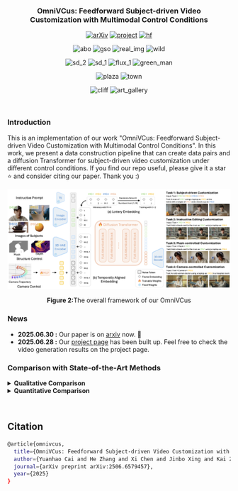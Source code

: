 &nbsp;

<div align="center">

<h3>OmniVCus: Feedforward Subject-driven Video <br> Customization with Multimodal Control Conditions</h3> 

[![arXiv](https://img.shields.io/badge/paper-arxiv-179bd3)](https://arxiv.org/abs/2411.14384)
[![project](https://img.shields.io/badge/project-page-green)](https://caiyuanhao1998.github.io/project/OmniVCus/)
[![hf](https://img.shields.io/badge/hugging-face-green)](https://huggingface.co/datasets/CaiYuanhao/OmniVCus)

<p align="center">
  <img src="img/abo.gif" width="24%" alt="abo">
  <img src="img/gso.gif" width="24%" alt="gso">
  <img src="img/real_img.gif" width="24%" alt="real_img">
  <img src="img/wild.gif" width="24%" alt="wild">
</p>
<p align="center">
  <img src="img/sd_2.gif" width="24%" alt="sd_2">
  <img src="img/sd_1.gif" width="24%" alt="sd_1">
  <img src="img/flux_1.gif" width="24%" alt="flux_1">
  <img src="img/green_man.gif" width="24%" alt="green_man">
</p>
<p align="center">
  <img src="img/plaza.gif" width="50%" alt="plaza">
  <img src="img/town.gif" width="48%" alt="town">
</p>
<p align="center">
  <img src="img/cliff.gif" width="49.5%" alt="cliff">
  <img src="img/art_gallery.gif" width="48.5%" alt="art_gallery">
</p>


&nbsp;

</div>



### Introduction
This is an implementation of our work "OmniVCus: Feedforward Subject-driven Video Customization with Multimodal Control Conditions". In this work, we present a data construction pipeline that can create data pairs and a diffusion Transformer for subject-driven video customization under different control conditions. If you find our repo useful, please give it a star ⭐ and consider citing our paper. Thank you :)


<p align="center">
  <img src="/img/method_framework.png" alt="pipeline" width="900">
</p>

<p align="center"><strong>Figure 2:</strong>The overall framework of our OmniVCus</p>



### News
- **2025.06.30 :** Our paper is on [arxiv](https://arxiv.org/abs/2411.14384) now. 🚀
- **2025.06.28 :** Our [project page](https://caiyuanhao1998.github.io/project/OmniVCus/) has been built up. Feel free to check the video generation results on the project page.


### Comparison with State-of-the-Art Methods

<details close>
<summary><b>Qualitative Comparison</b></summary>

![visual_results](/img/compare_figure.png)

</details>


<details close>
<summary><b>Quantitative Comparison</b></summary>

![results1](/img/quantitative_comparison.png)

</details>






&nbsp;

## Citation
```sh
@article{omnivcus,
  title={OmniVCus: Feedforward Subject-driven Video Customization with Multimodal Control Conditions},
  author={Yuanhao Cai and He Zhang and Xi Chen and Jinbo Xing and Kai Zhang and Yiwei Hu and Yuqian Zhou and Zhifei Zhang and Soo Ye Kim and Tianyu Wang and Yulun Zhang and Xiaokang Yang and Zhe Lin and Alan Yuille},
  journal={arXiv preprint arXiv:2506.6579457},
  year={2025}
}
```
